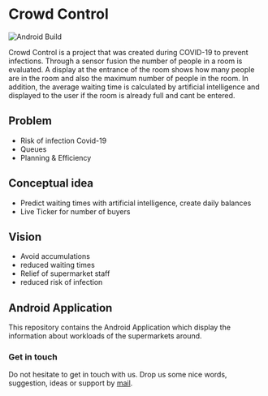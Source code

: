 # Crowd Control
![Android Build](https://github.com/Basler182/crowdcontrol/workflows/Android%20CI/badge.svg)

Crowd Control is a project that was created during COVID-19 to prevent infections. Through a sensor fusion the number of people in a room is evaluated. A display at the entrance of the room shows how many people are in the room and also the maximum number of people in the room. In addition, the average waiting time is calculated by artificial intelligence and displayed to the user if the room is already full and cant be entered.

## Problem
* Risk of infection Covid-19
* Queues
* Planning & Efficiency


## Conceptual idea
* Predict waiting times with artificial intelligence, create daily balances
* Live Ticker for number of buyers

## Vision
* Avoid accumulations
* reduced waiting times
* Relief of supermarket staff 
* reduced risk of infection


## Android Application

This repository contains the Android Application which display the information about workloads of the supermarkets around.

### Get in touch
Do not hesitate to get in touch with us. Drop us some nice words, suggestion, ideas or support by <a href="mailto:showdialog@web.de?subject=Hello from Git">mail</a>. 
